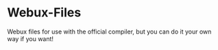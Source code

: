 # Webux-Files
Webux files for use with the official compiler, but you can do it your own way if you want!
